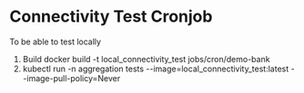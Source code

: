 # Connectivity Test Cronjob

To be able to test locally

1. Build docker build -t local_connectivity_test jobs/cron/demo-bank
2. kubectl run -n aggregation tests --image=local_connectivity_test:latest --image-pull-policy=Never